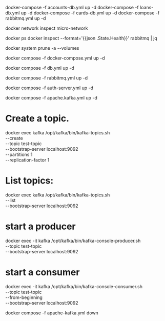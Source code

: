 docker-compose -f accounts-db.yml up -d
docker-compose -f loans-db.yml up -d
docker-compose -f cards-db.yml up -d
docker-compose -f rabbitmq.yml up -d



docker network inspect micro-network

docker ps
docker inspect --format='{{json .State.Health}}' rabbitmq | jq



docker system prune -a --volumes


docker compose -f docker-compose.yml up -d


docker compose -f db.yml up -d

docker compose -f rabbitmq.yml up -d


docker compose -f auth-server.yml up -d

docker compose -f apache.kafka.yml up -d


# Create a topic.

docker exec kafka /opt/kafka/bin/kafka-topics.sh \
  --create \
  --topic test-topic \
  --bootstrap-server localhost:9092 \
  --partitions 1 \
  --replication-factor 1

  # List topics:

  docker exec kafka /opt/kafka/bin/kafka-topics.sh \
  --list \
  --bootstrap-server localhost:9092


  # start a producer

  docker exec -it kafka /opt/kafka/bin/kafka-console-producer.sh \
  --topic test-topic \
  --bootstrap-server localhost:9092


  # start a consumer

  docker exec -it kafka /opt/kafka/bin/kafka-console-consumer.sh \
  --topic test-topic \
  --from-beginning \
  --bootstrap-server localhost:9092



  docker compose -f apache-kafka.yml down